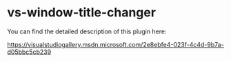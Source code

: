 vs-window-title-changer
=======================

You can find the detailed description of this plugin here:

https://visualstudiogallery.msdn.microsoft.com/2e8ebfe4-023f-4c4d-9b7a-d05bbc5cb239
